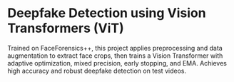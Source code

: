 # Deepfake Detection using Vision Transformers (ViT)
Trained on FaceForensics++, this project applies preprocessing and data augmentation to extract face crops, then trains a Vision Transformer with adaptive optimization, mixed precision, early stopping, and EMA. Achieves high accuracy and robust deepfake detection on test videos.
